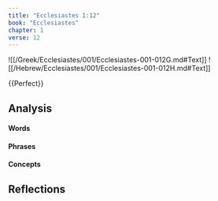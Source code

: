 ```yaml
---
title: "Ecclesiastes 1:12"
book: "Ecclesiastes"
chapter: 1
verse: 12
---
```

![[/Greek/Ecclesiastes/001/Ecclesiastes-001-012G.md#Text]]
![[/Hebrew/Ecclesiastes/001/Ecclesiastes-001-012H.md#Text]]

{{Perfect}}

## Analysis

#### Words

#### Phrases

#### Concepts

## Reflections
